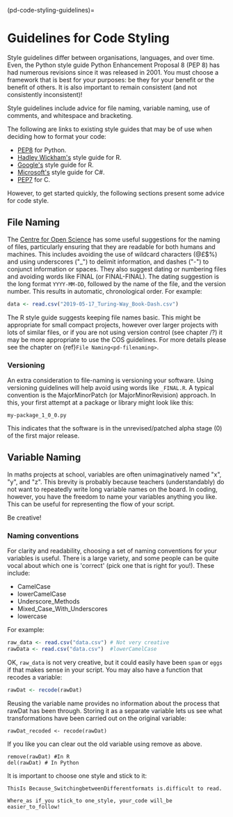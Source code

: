 (pd-code-styling-guidelines)=
# Guidelines for Code Styling

Style guidelines differ between organisations, languages, and over time.
Even, the Python style guide Python Enhancement Proposal 8 (PEP 8) has had numerous revisions since it was released in 2001.
You must choose a framework that is best for your purposes: be they for your benefit or the benefit of others.
It is also important to remain consistent (and not consistently inconsistent)!

Style guidelines include advice for file naming, variable naming, use of comments, and whitespace and bracketing.

The following are links to existing style guides that may be of use when deciding how to format your code:

* [PEP8](https://www.python.org/dev/peps/pep-0008/) for Python.
* [Hadley Wickham's](http://adv-r.had.co.nz/Style.html) style guide for R.
* [Google's](https://google.github.io/styleguide/Rguide.xml) style guide for R.
* [Microsoft's](https://docs.microsoft.com/en-us/dotnet/csharp/programming-guide/inside-a-program/coding-conventions) style guide for C#.
* [PEP7](https://www.python.org/dev/peps/pep-0007/) for C.

However, to get started quickly, the following sections present some advice for code style.

## File Naming

The [Centre for Open Science](http://help.osf.io/m/bestpractices/l/609932-file-naming) has some useful suggestions for the naming of files, particularly ensuring that they are readable for both humans and machines.
This includes avoiding the use of wildcard characters (@£$%) and using underscores ("\_") to delimit information, and dashes ("\-") to conjunct information or spaces.
They also suggest dating or numbering files and avoiding words like FINAL (or FINAL-FINAL).
The dating suggestion is the long format `YYYY-MM-DD`, followed by the name of the file, and the version number.
This results in automatic, chronological order. For example:

```r
data <- read.csv("2019-05-17_Turing-Way_Book-Dash.csv")

```
The R style guide suggests keeping file names basic.
This might be appropriate for small compact projects, however over larger projects with lots of similar files, or if you are not using version control (see chapter /?) it may be more appropriate to use the COS guidelines.
For more details please see the chapter on {ref}`File Naming<pd-filenaming>`.

### Versioning

An extra consideration to file-naming is versioning your software.
Using versioning guidelines will help avoid using words like `_FINAL.R`.
A typical convention is the MajorMinorPatch (or MajorMinorRevision) approach.
In this, your first attempt at a package or library might look like this:
```
my-package_1_0_0.py
```
This indicates that the software is in the unrevised/patched alpha stage (0) of the first major release.

## Variable Naming

In maths projects at school,  variables are often unimaginatively named "x", "y", and "z".
This brevity is probably because teachers (understandably) do not want to repeatedly write long variable names on the board.
In coding, however, you have the freedom to name your variables anything you like.
This can be useful for representing the flow of your script.

Be creative!

### Naming conventions

For clarity and readability, choosing a set of naming conventions for your variables is useful.
There is a large variety, and some people can be quite vocal about which one is 'correct' (pick one that is right for you!).
These include:

- CamelCase
- lowerCamelCase
- Underscore_Methods
- Mixed_Case_With_Underscores
- lowercase

For example:

```r
raw_data <- read.csv("data.csv") # Not very creative
rawData <- read.csv("data.csv")  #lowerCamelCase
```

OK, `raw_data` is not very creative, but it could easily have been `spam` or `eggs` if that makes sense in your script.
You may also have a function that recodes a variable:

```r
rawDat <- recode(rawDat)
```

Reusing the variable name provides no information about the process that rawDat has been through.
Storing it as a separate variable lets us see what transformations have been carried out on the original variable:

```
rawDat_recoded <- recode(rawDat)
```

If you like you can clear out the old variable using remove as above.

```
remove(rawDat) #In R
del(rawDat) # In Python
```

It is important to choose one style and stick to it:

```
ThisIs Because_SwitchingbetweenDifferentformats is.difficult to read.
```

```
Where_as if_you stick_to one_style, your_code will_be easier_to_follow!
```
